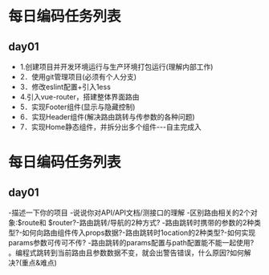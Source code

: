 # 每日编码任务列表
## day01
- 1.创建项目并开发环境运行与生产环境打包运行(理解内部工作)
- 2．使用git管理项目(必须有个人分支)
- 3．修改eslint配置+引入1ess
- 4.引入vue-router，搭建整体界面路由
- 5．实现Footer组件(显示与隐藏控制)
- 6．实现Header组件(解决路由跳转与传参数的各种问题)
- 7．实现Home静态组件，并拆分出多个组件---自主完成入

# 每日编码任务列表
## day01
-描述一下你的项目
-说说你对API/API文档/测接口的理解
-区别路由相关的2个对象:$route和 $router?-路由跳转/导航的2种方式?
-路由跳转时携带的参数的2种类型?-如何向路由组件传入props数据?-路由跳转时1ocation的2种类型?-如何实现params参数可传可不传?
-路由跳转的params配置与path配置能不能一起使用?
。编程式跳转到当前路由且参数数据不变，就会出警告错误，什么原因?如何解决?(重点&难点)


